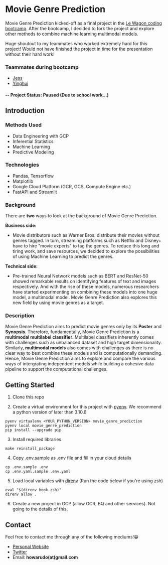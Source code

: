 # Movie Genre Prediction
Movie Genre Prediction kicked-off as a final project in the [Le Wagon coding bootcamp](https://www.lewagon.com/tokyo/data-science-course). After the bootcamp, I decided to fork the project and explore other methods to combine machine learning multimodal models.

Huge shoutout to my teammates who worked extremely hard for this project! Would not have finished the project in time for the presentation without their hard work!

### Teammates during bootcamp
* [Jess](https://github.com/chooj202)
* [Yinghui](https://github.com/yinghuing)

#### -- Project Status: Paused (Due to school work...)

## Introduction

### Methods Used
* Data Engineering with GCP
* Inferential Statistics
* Machine Learning
* Predictive Modeling

### Technologies
* Pandas, Tensorflow
* Matplotlib
* Google Cloud Platform (GCR, GCS, Compute Engine etc.)
* FastAPI and Streamlit

### Background
There are **two** ways to look at the background of Movie Genre Prediction.

**Business side:**
* Movie distributors such as Warner Bros. distribute their movies without genres tagged. In turn, streaming platforms such as Netflix and Disney+ have to hire "movie experts" to tag the genres. To reduce this long and tiring work, and save resources, we decided to explore the possibilities of using Machine Learning to predict the genres.

**Technical side:**
* Pre-trained Neural Network models such as BERT and ResNet-50 showed remarkable results on identifying features of text and images respectively. And with the rise of these models, numerous researchers have started experimenting on combining these models into one huge model, a multimodal model. Movie Genre Prediction also explores this new field by using movie genres as a target.


### Description
Movie Genre Prediction aims to predict movie genres only by its **Poster** and **Synopsis**. Therefore, fundamentally, Movie Genre Prediction is a **multimodal multilabel classifier**. Multilabel classifiers inherently comes with challenges such as unbalanced dataset and high target dimensionality. Similarly, **multimodal models** also comes with challenges as there is no clear way to best combine these models and is computationally demanding. Hence, Movie Genre Prediction aims to explore and compare the various ways of intergrating independent models while building a cohesive data pipeline to support the computational challenges.

## Getting Started

1. Clone this repo

2. Create a virtual environment for this project with [pyenv](http://github.com/pyenv/pyenv#installation). We recommend a python version of later than 3.10.6
```
pyenv virtualenv <YOUR_PYTHON_VERSION> movie_genre_prediction
pyenv local movie_genre_prediction
pip install --upgrade pip
```

3. Install required libraries
```
make reinstall_package
```

4. Copy .env.sample as .env file and fill in your cloud details
```
cp .env.sample .env
cp .env.yaml.sample .env.yaml
```

5. Load local variables with [direnv](https://github.com/direnv/direnv#getting-started) (Run the code below if you're using zsh)
```
eval "$(direnv hook zsh)"
direnv allow .
```

6. Create a new project in GCP (allow GCR, BQ and other services). Not going to the details of this.


## Contact
Feel free to contact me through any of the following mediums!😁
* [Personal Website](https://howarudo.github.io)
* [Twitter](https://twitter.com/howarudo)
* Email: **howarudo(at)gmail.com**
